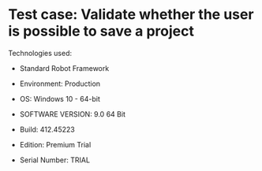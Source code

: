 # Test case: Validate whether the user is possible to save a project

Technologies used:

- Standard Robot Framework

- Environment: Production
- OS: Windows 10 - 64-bit
- SOFTWARE VERSION: 9.0 64 Bit
- Build: 412.45223
- Edition: Premium Trial
- Serial Number: TRIAL
